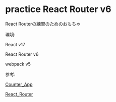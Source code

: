 # practice React Router v6

React Routerの練習のためのおもちゃ

環境:

React v17

React Router v6

webpack v5

参考:

[Counter_App](https://casualdevelopers.com/tech-tips/how-to-setup-react-project-without-create-react-app/#i-2)

[React_Router](https://reactrouter.com/docs/en/v6/getting-started/tutorial)